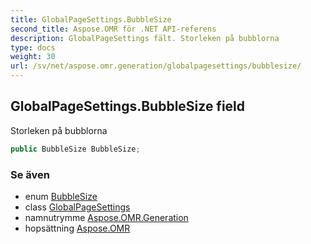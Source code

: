 ```yaml
---
title: GlobalPageSettings.BubbleSize
second_title: Aspose.OMR för .NET API-referens
description: GlobalPageSettings fält. Storleken på bubblorna
type: docs
weight: 30
url: /sv/net/aspose.omr.generation/globalpagesettings/bubblesize/
---
```

## GlobalPageSettings.BubbleSize field

Storleken på bubblorna

```csharp
public BubbleSize BubbleSize;
```

### Se även

* enum [BubbleSize](../../bubblesize/)
* class [GlobalPageSettings](../)
* namnutrymme [Aspose.OMR.Generation](../../globalpagesettings/)
* hopsättning [Aspose.OMR](../../../)


